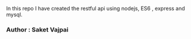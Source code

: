 In this repo I have created the restful api using nodejs, ES6 , express and mysql.

### Author : Saket Vajpai
